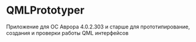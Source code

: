 # QMLPrototyper

Приложение для ОС Аврора 4.0.2.303 и старше для прототипирование, создания и проверки работы QML интерфейсов
